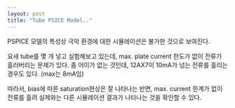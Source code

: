 ```yaml
---
layout: post
title: "Tube PSICE Model.."
---
```


PSPICE 모델의 특성상 극악 환경에 대한 시뮬레이션은 불가한 것으로 보여진다.

요새 tube를 몇 개 넣고 실험해보고 있는데, max. plate current 한도가 없이 전류가 흘러버리는 문제가 있다. 좀 어이가 없는 것인데, 12AX7이 10mA가 넘는 전류를 흘리는 경우도 있다. (max는 8mA임)

따라서, bias에 따른 saturation현상은 잘 나타나는 반면, max. current 한계가 없이 전류를 흘려 실제와는 다른 시뮬레이션 결과가 나타나는 것을 확인할 수 있다.


